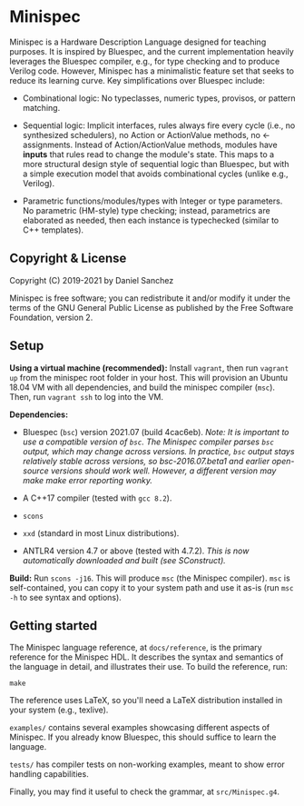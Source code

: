 Minispec
========

Minispec is a Hardware Description Language designed for teaching purposes. It
is inspired by Bluespec, and the current implementation heavily leverages the
Bluespec compiler, e.g., for type checking and to produce Verilog code.
However, Minispec has a minimalistic feature set that seeks to reduce its
learning curve. Key simplifications over Bluespec include:

* Combinational logic: No typeclasses, numeric types, provisos, or pattern
  matching.

* Sequential logic: Implicit interfaces, rules always fire every cycle (i.e.,
  no synthesized schedulers), no Action or ActionValue methods, no <-
  assignments. Instead of Action/ActionValue methods, modules have **inputs**
  that rules read to change the module's state. This maps to a more structural
  design style of sequential logic than Bluespec, but with a simple execution
  model that avoids combinational cycles (unlike e.g., Verilog).

* Parametric functions/modules/types with Integer or type parameters. No
  parametric (HM-style) type checking; instead, parametrics are elaborated
  as needed, then each instance is typechecked (similar to C++ templates).

Copyright & License
-------------------

Copyright (C) 2019-2021 by Daniel Sanchez

Minispec is free software; you can redistribute it and/or modify it under the
terms of the GNU General Public License as published by the Free Software
Foundation, version 2.

Setup
-----

**Using a virtual machine (recommended):** Install `vagrant`, then run `vagrant
up` from the minispec root folder in your host. This will provision an Ubuntu
18.04 VM with all dependencies, and build the minispec compiler (`msc`). Then,
run `vagrant ssh` to log into the VM.

**Dependencies:**

* Bluespec (`bsc`) version 2021.07 (build 4cac6eb).
  *Note: It is important to use a compatible version of `bsc`. The Minispec
  compiler parses `bsc` output, which may change across versions. In practice,
  `bsc` output stays relatively stable across versions, so bsc-2016.07.beta1
  and earlier open-source versions should work well. However, a different
  version may make make error reporting wonky.*

* A C++17 compiler (tested with `gcc 8.2`).

* `scons`

* `xxd` (standard in most Linux distributions). 

* ANTLR4 version 4.7 or above (tested with 4.7.2).
  *This is now automatically downloaded and built (see SConstruct).*

**Build:** Run `scons -j16`. This will produce `msc` (the Minispec compiler).
`msc` is self-contained, you can copy it to your system path and use it as-is
(run `msc -h` to see syntax and options).

Getting started
---------------

The Minispec language reference, at `docs/reference`, is the primary reference
for the Minispec HDL. It describes the syntax and semantics of the language in
detail, and illustrates their use. To build the reference, run:
```cd docs/reference
make
```
The reference uses LaTeX, so you'll need a LaTeX distribution installed in your
system (e.g., texlive).

`examples/` contains several examples showcasing different aspects of Minispec.
If you already know Bluespec, this should suffice to learn the language.

`tests/` has compiler tests on non-working examples, meant to show error
handling capabilities.

Finally, you may find it useful to check the grammar, at `src/Minispec.g4`.


